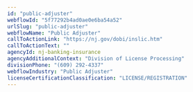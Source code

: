 ```yaml
---
id: "public-adjuster"
webflowId: "5f77292b4ad0ae0e6ba54a52"
urlSlug: "public-adjuster"
webflowName: "Public Adjuster"
callToActionLink: "https://nj.gov/dobi/inslic.htm"
callToActionText: ""
agencyId: nj-banking-insurance
agencyAdditionalContext: "Division of License Processing"
divisionPhone: "(609) 292-4337"
webflowIndustry: "Public Adjuster"
licenseCertificationClassification: "LICENSE/REGISTRATION"
---
```

